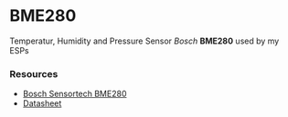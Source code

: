 #  BME280
Temperatur, Humidity and Pressure Sensor *Bosch* **BME280** used by my ESPs

### Resources  

* [Bosch Sensortech BME280](https://www.bosch-sensortec.com/products/environmental-sensors/humidity-sensors-bme280)
* [Datasheet](https://www.bosch-sensortec.com/media/boschsensortec/downloads/datasheets/bst-bme280-ds002.pdf)